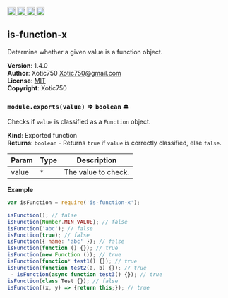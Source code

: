 <a href="https://travis-ci.org/Xotic750/is-function-x"
   title="Travis status">
<img
   src="https://travis-ci.org/Xotic750/is-function-x.svg?branch=master"
   alt="Travis status" height="18"/>
</a>
<a href="https://david-dm.org/Xotic750/is-function-x"
   title="Dependency status">
<img src="https://david-dm.org/Xotic750/is-function-x.svg"
   alt="Dependency status" height="18"/>
</a>
<a href="https://david-dm.org/Xotic750/is-function-x#info=devDependencies"
   title="devDependency status">
<img src="https://david-dm.org/Xotic750/is-function-x/dev-status.svg"
   alt="devDependency status" height="18"/>
</a>
<a href="https://badge.fury.io/js/is-function-x" title="npm version">
<img src="https://badge.fury.io/js/is-function-x.svg"
   alt="npm version" height="18"/>
</a>
<a name="module_is-function-x"></a>

## is-function-x
Determine whether a given value is a function object.

**Version**: 1.4.0  
**Author**: Xotic750 <Xotic750@gmail.com>  
**License**: [MIT](&lt;https://opensource.org/licenses/MIT&gt;)  
**Copyright**: Xotic750  
<a name="exp_module_is-function-x--module.exports"></a>

### `module.exports(value)` ⇒ <code>boolean</code> ⏏
Checks if `value` is classified as a `Function` object.

**Kind**: Exported function  
**Returns**: <code>boolean</code> - Returns `true` if `value` is correctly classified,
else `false`.  

| Param | Type | Description |
| --- | --- | --- |
| value | <code>\*</code> | The value to check. |

**Example**  
```js
var isFunction = require('is-function-x');

isFunction(); // false
isFunction(Number.MIN_VALUE); // false
isFunction('abc'); // false
isFunction(true); // false
isFunction({ name: 'abc' }); // false
isFunction(function () {}); // true
isFunction(new Function ()); // true
isFunction(function* test1() {}); // true
isFunction(function test2(a, b) {}); // true
 - isFunction(async function test3() {}); // true
isFunction(class Test {}); // false
isFunction((x, y) => {return this;}); // true
```
